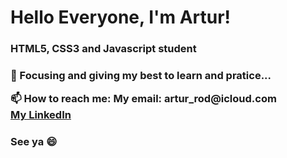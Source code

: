 <h1>Hello Everyone, I'm Artur!</h1>
<h3>HTML5, CSS3 and Javascript student<h3>
  
  <p>🌱 Focusing and giving my best to learn and pratice...<p>
  
  <p>📫 How to reach me:
    My email: artur_rod@icloud.com <br>
    <a href="linkedin.com/in/dev-artur-rodrigues/">My LinkedIn</a>
  </p>
  
<h3>See ya 😄</h3>

<!--
**artursemh1/artursemh1** is a ✨ _special_ ✨ repository because its `README.md` (this file) appears on your GitHub profile.

Here are some ideas to get you started:

- 🔭 I’m currently working on RocketSeat NLW#4 Project
- 🌱 I’m currently learning HTML, CSS and Javascript

- 📫 How to reach me: e-mail
- 😄 Pronouns: Happy, Focused and 
cheered up
-->
